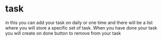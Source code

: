 # task
in this you can add your task on daily or one time and there will be a list where you will store a specific set of task. When you have done your task you will create on done button to remove from your task

